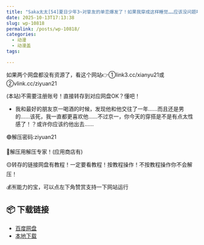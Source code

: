 ```yaml
---
title: "Saka太太[54]夏日少年3~对挚友的单恋爆发了！如果我穿成这样睡觉……应该没问题吧？"
date: 2025-10-13T17:13:38
slug: wp-10818
permalink: /posts/wp-10818/
categories:
  - 动漫
  - 动漫盖
tags:

---
```


如果两个网盘都没有资源了，看这个网站👉①link3.cc/xianyu21或②vlink.cc/ziyuan21

(本站)不需要注册账号！直接转存到对应网盘OK？懂吧！

*   我和最好的朋友京一喝酒的时候，发现他和他交往了一年……而且还是男的……该死，我一直都更喜欢他……不过京一，你今天的穿搭是不是有点太性感了！？或许你应该约他出去……

🟢解压密码:ziyuan21

🔵解压用解压专家！(应用商店有)

🟡转存的链接网盘有教程！一定要看教程！按教程操作！不按教程操作你不会解压！

💰🈶能力的宝，可以点左下角赞赏支持一下网站运行

## 📦 下载链接
- [百度网盘](https://blziyuan21.com/pay-download/10818?key=a4f6e450f8&down_id=0)
- [本地下载](https://blziyuan21.com/pay-download/10818?key=a4f6e450f8&down_id=1)

